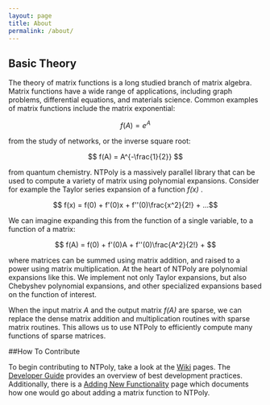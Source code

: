 ```yaml
---
layout: page
title: About
permalink: /about/
---
```


## Basic Theory
The theory of matrix functions is a long studied branch of matrix algebra.
Matrix functions have a wide range of applications, including graph problems,
differential equations, and materials science. Common examples of matrix
functions include the matrix exponential:

$$ f(A) = e^A $$

from the study of networks, or the inverse square root:

$$ f(A) = A^{-\frac{1}{2}} $$

from quantum chemistry. NTPoly is a massively parallel library that can be used
to compute a variety of matrix using polynomial expansions. Consider for example
the Taylor series expansion of a function *f(x)* .

$$ f(x) = f(0) + f'(0)x + f''(0)\frac{x^2}{2!} + ...$$

We can imagine expanding this from the function of a single variable, to a
function of a matrix:

$$ f(A) = f(0) + f'(0)A + f''(0)\frac{A^2}{2!} + $$

where matrices can be summed using matrix addition, and raised to a power
using matrix multiplication. At the heart of NTPoly are polynomial expansions
like this. We implement not only Taylor expansions, but also Chebyshev
polynomial expansions, and other specialized expansions based on the function
of interest.

When the input matrix *A* and the output matrix *f(A)* are sparse, we can
replace the dense matrix addition and multiplication routines with sparse
matrix routines. This allows us to use NTPoly to efficiently compute many
functions of sparse matrices.

##How To Contribute

To begin contributing to NTPoly, take a look at the
[Wiki](https://github.com/william-dawson/NTPoly/wiki) pages. The
[Developer Guide](https://github.com/william-dawson/NTPoly/wiki/Developer-Guide)
provides an overview of best development practices. Additionally, there is a
[Adding New Functionality](https://github.com/william-dawson/NTPoly/wiki/Adding-New-Functionality-(Example))
page which documents how one would go about adding a matrix function to NTPoly.
